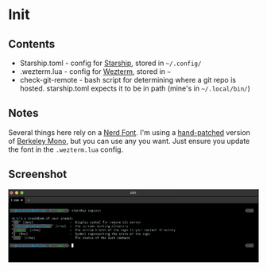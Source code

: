 # Init

## Contents

* Starship.toml - config for [Starship](https://starship.rs), stored in `~/.config/`
* .wezterm.lua - config for [Wezterm](https://wezfurlong.org/wezterm/index.html), stored in `~`
* check-git-remote - bash script for determining where a git repo is hosted. starship.toml expects it to be in path (mine's in `~/.local/bin/`)

## Notes
Several things here rely on a [Nerd Font](https://www.nerdfonts.com/). I'm using a [hand-patched](https://tech.serhatteker.com/post/2023-04/patch-berkeley-mono-font-with-nerd-fonts/) version of [Berkeley Mono](https://berkeleygraphics.com/typefaces/berkeley-mono/), but you can use any you want. Just ensure you update the font in the `.wezterm.lua` config.

## Screenshot
![Screenshot of my `starship explain` output](/Screenshot.png)
